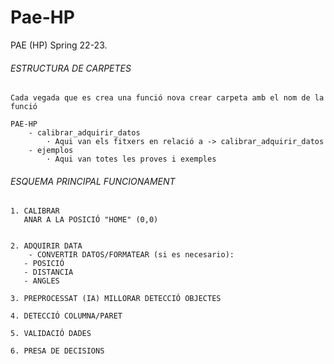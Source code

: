 # Pae-HP
PAE (HP) Spring 22-23.

###### ESTRUCTURA DE CARPETES ######

    Cada vegada que es crea una funció nova crear carpeta amb el nom de la funció 

    PAE-HP
        - calibrar_adquirir_datos
            · Aqui van els fitxers en relació a -> calibrar_adquirir_datos
        - ejemplos
            · Aqui van totes les proves i exemples

###### ESQUEMA PRINCIPAL FUNCIONAMENT ######

    1. CALIBRAR 
       ANAR A LA POSICIÓ "HOME" (0,0)
       
    
    2. ADQUIRIR DATA
        - CONVERTIR DATOS/FORMATEAR (si es necesario):
       - POSICIÓ
       - DISTANCIA
       - ANGLES

    3. PREPROCESSAT (IA) MILLORAR DETECCIÓ OBJECTES

    4. DETECCIÓ COLUMNA/PARET

    5. VALIDACIÓ DADES

    6. PRESA DE DECISIONS  
